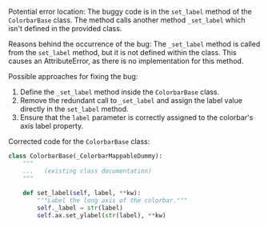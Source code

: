 Potential error location: The buggy code is in the `set_label` method of the `ColorbarBase` class. The method calls another method `_set_label` which isn't defined in the provided class.

Reasons behind the occurrence of the bug:
The `_set_label` method is called from the `set_label` method, but it is not defined within the class. This causes an AttributeError, as there is no implementation for this method.

Possible approaches for fixing the bug:
1. Define the `_set_label` method inside the `ColorbarBase` class.
2. Remove the redundant call to `_set_label` and assign the label value directly in the `set_label` method.
3. Ensure that the `label` parameter is correctly assigned to the colorbar's axis label property.

Corrected code for the `ColorbarBase` class:

```python
class ColorbarBase(_ColorbarMappableDummy):
    """
    ...   (existing class documentation)
    """
    
    def set_label(self, label, **kw):
        """Label the long axis of the colorbar."""
        self._label = str(label)
        self.ax.set_ylabel(str(label), **kw)
```